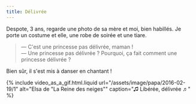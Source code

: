 ```yaml
---
title: Délivrée
---
```


Despote, 3 ans, regarde une photo de sa mère et moi, bien habillés. Je porte un
costume et elle, une robe de soirée et une tiare.

> — C'est une princesse pas délivrée, maman !  
> — Une princesse pas délivrée ? Pourquoi, ça fait comment une princesse
> délivrée ?

Bien sûr, il s'est mis à danser en chantant !

{% include video_as_a_gif.html.liquid
url="/assets/image/papa/2016-02-19/1"
alt="Elsa de &quot;La Reine des neiges&quot;"
caption="♫ Libérée, délivrée ♬"
%}
